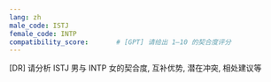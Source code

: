 ```yaml
---
lang: zh
male_code: ISTJ
female_code: INTP
compatibility_score:       # [GPT] 请给出 1–10 的契合度评分
---
```


[DR] 请分析 ISTJ 男与 INTP 女的契合度, 互补优势, 潜在冲突, 相处建议等

